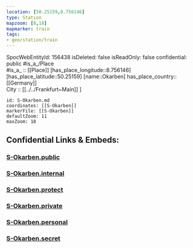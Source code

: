 ```yaml
---
location: [50.25159,8.756146] 
type: Station 
mapzoom: [8,18] 
mapmarker: train 
tags:
- geo/station/train
---
```

SpocWebEntityId: 156438
isDeleted: false
isReadOnly: false
confidential: public
#is_a_/Place  
#is_a_ :: [[Place]] 
[has_place_longitude::8.756146] 
[has_place_latitude::50.25159] 
[name::Okarben] 
has_place_country:: [[Germany]]  
City :: [[../../Frankfurt~Main]] ] 


```leaflet
id: S-Okarben.md
coordinates: [[S-Okarben]] 
markerFile: [[S-Okarben]] 
defaultZoom: 11 
maxZoom: 18
```


## Confidential Links & Embeds: 

### [S-Okarben.public](/_public/\Earth\Continent\Europe\Europe~Central\Germany\Germany~West\Hessen\counties~Hessen\Frankfurt~Main\Stations-FFM~SS-Okarben.public.md) 

### [S-Okarben.internal](/_internal/\Earth\Continent\Europe\Europe~Central\Germany\Germany~West\Hessen\counties~Hessen\Frankfurt~Main\Stations-FFM~SS-Okarben.internal.md) 

### [S-Okarben.protect](/_protect/\Earth\Continent\Europe\Europe~Central\Germany\Germany~West\Hessen\counties~Hessen\Frankfurt~Main\Stations-FFM~SS-Okarben.protect.md) 

### [S-Okarben.private](/_private/\Earth\Continent\Europe\Europe~Central\Germany\Germany~West\Hessen\counties~Hessen\Frankfurt~Main\Stations-FFM~SS-Okarben.private.md) 

### [S-Okarben.personal](/_personal/\Earth\Continent\Europe\Europe~Central\Germany\Germany~West\Hessen\counties~Hessen\Frankfurt~Main\Stations-FFM~SS-Okarben.personal.md) 

### [S-Okarben.secret](/_secret/\Earth\Continent\Europe\Europe~Central\Germany\Germany~West\Hessen\counties~Hessen\Frankfurt~Main\Stations-FFM~SS-Okarben.secret.md)

